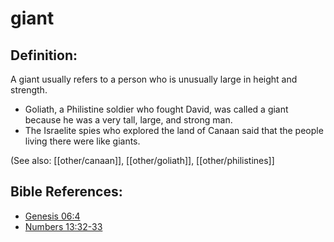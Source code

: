 # giant #

## Definition: ##

A giant usually refers to a person who is unusually large in height and strength.

* Goliath, a Philistine soldier who fought David, was called a giant because he was a very tall, large, and strong man.
* The Israelite spies who explored the land of Canaan said that the people living there were like giants.

(See also: [[other/canaan]], [[other/goliath]], [[other/philistines]]

## Bible References: ##

* [Genesis 06:4](en/tn/gen/help/06/04)
* [Numbers 13:32-33](en/tn/num/help/13/32)